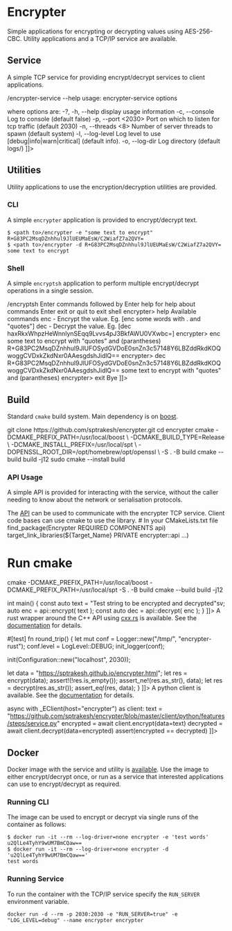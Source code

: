 # Encrypter
<show-structure for="chapter,tab"/>
Simple applications for encrypting or decrypting values using AES-256-CBC.
Utility applications and a TCP/IP service are available.

## Service
A simple TCP service for providing encrypt/decrypt services to client applications.

<code-block lang="shell" collapsible="true">
<![CDATA[
$ <path to>/encrypter-service --help
usage:
  encrypter-service  options

where options are:
  -?, -h, --help            display usage information
  -c, --console             Log to console (default false)
  -p, --port <2030>         Port on which to listen for tcp traffic (default
                            2030)
  -n, --threads <8>         Number of server threads to spawn (default
                            system)
  -l, --log-level <info>    Log level to use [debug|info|warn|critical]
                            (default info).
  -o, --log-dir <logs/>     Log directory (default logs/)
]]>
</code-block>

## Utilities
Utility applications to use the encryption/decryption utilities are provided.

### CLI
A simple `encrypter` application is provided to encrypt/decrypt text.

```shell
$ <path to>/encrypter -e "some text to encrypt"
R+G83PC2MsqDZnhhul9JlUEUMaEsW/C2WiafZ7a2QVY=
$ <path to>/encrypter -d R+G83PC2MsqDZnhhul9JlUEUMaEsW/C2WiafZ7a2QVY=
some text to encrypt
```

### Shell
A simple `encryptsh` application to perform multiple encrypt/decrypt operations in
a single session.

<code-block lang="shell" collapsible="true">
<![CDATA[
$ <path to>/encryptsh
Enter commands followed by <ENTER>
Enter help for help about commands
Enter exit or quit to exit shell
encrypter> help
Available commands
  enc <value> - Encrypt the value.  Eg. [enc some words with . and "quotes"]
  dec <encrypted value> - Decrypt the value.  Eg. [dec haxRkxWhpzHeWnnlynSEqq9Lvvs4pJ3BkfAWU0VXwbc=]
encrypter> enc some text to encrypt with "quotes" and (parantheses)
R+G83PC2MsqDZnhhul9JlUFOSydGVDoE0snZn3c57148Y6LBZddRkdKOQwoggCVDxkZkdNxr0AAesgdshJidlQ==
encrypter> dec R+G83PC2MsqDZnhhul9JlUFOSydGVDoE0snZn3c57148Y6LBZddRkdKOQwoggCVDxkZkdNxr0AAesgdshJidlQ==
some text to encrypt with "quotes" and (parantheses)
encrypter> exit
Bye
]]>
</code-block>

## Build
Standard `cmake` build system.  Main dependency is on [boost](https://boost.org/).

<code-block lang="shell" collapsible="true">
git clone https://github.com/sptrakesh/encrypter.git
cd encrypter
cmake -DCMAKE_PREFIX_PATH=/usr/local/boost \
  -DCMAKE_BUILD_TYPE=Release \
  -DCMAKE_INSTALL_PREFIX=/usr/local/spt \
  -DOPENSSL_ROOT_DIR=/opt/homebrew/opt/openssl \
  -S . -B build
cmake --build build -j12
sudo cmake --install build
</code-block>

### API Usage

A simple API is provided for interacting with the service, without the caller needing
to know about the network or serialisation protocols.

<tabs id="encrypter-api">
  <tab title="C++" id="encrypter-api-cpp">
The <a href="https://github.com/sptrakesh/encrypter/blob/master/src/api/api.hpp">API</a>
can be used to communicate with the encrypter TCP service.  Client code bases
can use cmake to use the library.

<code-block lang="shell" collapsible="true">
# In your CMakeLists.txt file
find_package(Encrypter REQUIRED COMPONENTS api)
target_link_libraries(${Target_Name} PRIVATE encrypter::api ...)

# Run cmake
cmake -DCMAKE_PREFIX_PATH=/usr/local/boost -DCMAKE_PREFIX_PATH=/usr/local/spt -S . -B build
cmake --build build -j12
</code-block>

<code-block lang="c++" collapsible="false">
<![CDATA[
#include <encrypter/api/api.hpp>

int main()
{
  const auto text = "Test string to be encrypted and decrypted"sv;
  auto enc = api::encrypt( text );
  const auto dec = api::decrypt( enc );
}
]]>
</code-block>
  </tab>
  <tab title="Rust" id="encrypter-api-rust">
A rust wrapper around the C++ API using <a href="https://cxx.rs/">cxx.rs</a> is available.  See
the <a href="https://github.com/sptrakesh/encrypter/tree/master/client/rust">documentation</a>
for details.

<code-block lang="rust" collapsible="false">
<![CDATA[
use encrypter::{decrypt, encrypt, init, Configuration, LogLevel};

#[test]
fn round_trip()
{
  let mut conf = Logger::new("/tmp/", "encrypter-rust");
  conf.level = LogLevel::DEBUG;
  init_logger(conf);

  init(Configuration::new("localhost", 2030));

  let data =  "https://sptrakesh.github.io/encrypter.html";
  let res = encrypt(data);
  assert!(!res.is_empty());
  assert_ne!(res.as_str(), data);
  let res = decrypt(res.as_str());
  assert_eq!(res, data);
}
]]>
</code-block>
  </tab>
  <tab title="Python" id="encrypter-api-python">
A python client is available.  See the 
<a href="https://github.com/sptrakesh/encrypter/tree/master/client/python">documentation</a>
for details.

<code-block lang="python" collapsible="false">
<![CDATA[
from encrypter import Client as _EClient

async with _EClient(host="encrypter") as client:
    text = "https://github.com/sptrakesh/encrypter/blob/master/client/python/features/steps/service.py"
    encrypted = await client.encrypt(data=text)
    decrypted = await client.decrypt(data=encrypted)
    assert(encrypted == decrypted)
]]>
</code-block>
  </tab>
</tabs>

## Docker
Docker image with the service and utility is [available](https://hub.docker.com/repository/docker/sptrakesh/encrypter).
Use the image to either encrypt/decrypt once, or run as a service that interested
applications can use to encrypt/decrypt as required.

### Running CLI
The image can be used to encrypt or decrypt via single runs of the container
as follows:

```shell
$ docker run -it --rm --log-driver=none encrypter -e 'test words'
u2QlLe4TyhY9wUM7BmCQaw==
$ docker run -it --rm --log-driver=none encrypter -d 'u2QlLe4TyhY9wUM7BmCQaw=='
test words
```

### Running Service
To run the container with the TCP/IP service specify the `RUN_SERVER` environment
variable.

```shell
docker run -d --rm -p 2030:2030 -e "RUN_SERVER=true" -e "LOG_LEVEL=debug" --name encrypter encrypter
```

